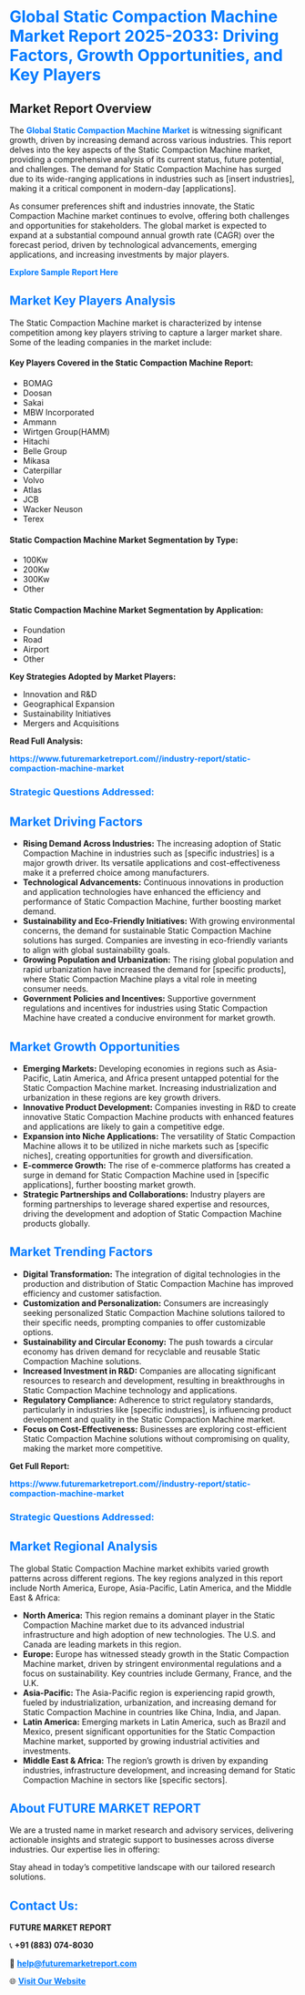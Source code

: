<h1 style="color: #007BFF;">Global Static Compaction Machine Market Report 2025-2033: Driving Factors, Growth Opportunities, and Key Players</h1>

<section id="overview">
<h2>Market Report Overview</h2>
<p>The <a href="https://www.futuremarketreport.com//industry-report/static-compaction-machine-market" style="color: #007BFF; text-decoration: none;"><strong>Global Static Compaction Machine Market</strong></a> is witnessing significant growth, driven by increasing demand across various industries. This report delves into the key aspects of the Static Compaction Machine market, providing a comprehensive analysis of its current status, future potential, and challenges. The demand for Static Compaction Machine has surged due to its wide-ranging applications in industries such as [insert industries], making it a critical component in modern-day [applications].</p>
<p>As consumer preferences shift and industries innovate, the Static Compaction Machine market continues to evolve, offering both challenges and opportunities for stakeholders. The global market is expected to expand at a substantial compound annual growth rate (CAGR) over the forecast period, driven by technological advancements, emerging applications, and increasing investments by major players.</p>
</section>

<section id="overview">
<p><a href="https://www.futuremarketreport.com//request-sample/reportId=89956" style="color: #007BFF; text-decoration: none;"><strong>Explore Sample Report Here</strong></a></p>
</section>

<section id="key-players">
<h2 style="color: #007BFF;">Market Key Players Analysis</h2>
<p>The Static Compaction Machine market is characterized by intense competition among key players striving to capture a larger market share. Some of the leading companies in the market include:</p>
<h4>Key Players Covered in the Static Compaction Machine Report:</h4>
<ul><li>BOMAG</li><li>Doosan</li><li>Sakai</li><li>MBW Incorporated</li><li>Ammann</li><li>Wirtgen Group(HAMM)</li><li>Hitachi</li><li>Belle Group</li><li>Mikasa</li><li>Caterpillar</li><li>Volvo</li><li>Atlas</li><li>JCB</li><li>Wacker Neuson</li><li>Terex</li></ul>
<h4>Static Compaction Machine Market Segmentation by Type:</h4>
<ul><li>100Kw</li><li>200Kw</li><li>300Kw</li><li>Other</li></ul>

<h4>Static Compaction Machine Market Segmentation by Application:</h4>
<ul><li>Foundation</li><li>Road</li><li>Airport</li><li>Other</li></ul>
<p><strong>Key Strategies Adopted by Market Players:</strong></p>
<ul>
<li>Innovation and R&D</li>
<li>Geographical Expansion</li>
<li>Sustainability Initiatives</li>
<li>Mergers and Acquisitions</li>
</ul>
</section>

<section>
<p><strong>Read Full Analysis: </strong></p><a href="https://www.futuremarketreport.com//industry-report/static-compaction-machine-market" style="color: #007BFF; text-decoration: none;"><strong>https://www.futuremarketreport.com//industry-report/static-compaction-machine-market</strong></a>
<h3 style="color: #007BFF;">Strategic Questions Addressed:</h3>
</section>

<section id="driving-factors">
<h2 style="color: #007BFF;">Market Driving Factors</h2>
<ul>
<li><strong>Rising Demand Across Industries:</strong> The increasing adoption of Static Compaction Machine in industries such as [specific industries] is a major growth driver. Its versatile applications and cost-effectiveness make it a preferred choice among manufacturers.</li>
<li><strong>Technological Advancements:</strong> Continuous innovations in production and application technologies have enhanced the efficiency and performance of Static Compaction Machine, further boosting market demand.</li>
<li><strong>Sustainability and Eco-Friendly Initiatives:</strong> With growing environmental concerns, the demand for sustainable Static Compaction Machine solutions has surged. Companies are investing in eco-friendly variants to align with global sustainability goals.</li>
<li><strong>Growing Population and Urbanization:</strong> The rising global population and rapid urbanization have increased the demand for [specific products], where Static Compaction Machine plays a vital role in meeting consumer needs.</li>
<li><strong>Government Policies and Incentives:</strong> Supportive government regulations and incentives for industries using Static Compaction Machine have created a conducive environment for market growth.</li>
</ul>
</section>

<section id="growth-opportunities">
<h2 style="color: #007BFF;">Market Growth Opportunities</h2>
<ul>
<li><strong>Emerging Markets:</strong> Developing economies in regions such as Asia-Pacific, Latin America, and Africa present untapped potential for the Static Compaction Machine market. Increasing industrialization and urbanization in these regions are key growth drivers.</li>
<li><strong>Innovative Product Development:</strong> Companies investing in R&D to create innovative Static Compaction Machine products with enhanced features and applications are likely to gain a competitive edge.</li>
<li><strong>Expansion into Niche Applications:</strong> The versatility of Static Compaction Machine allows it to be utilized in niche markets such as [specific niches], creating opportunities for growth and diversification.</li>
<li><strong>E-commerce Growth:</strong> The rise of e-commerce platforms has created a surge in demand for Static Compaction Machine used in [specific applications], further boosting market growth.</li>
<li><strong>Strategic Partnerships and Collaborations:</strong> Industry players are forming partnerships to leverage shared expertise and resources, driving the development and adoption of Static Compaction Machine products globally.</li>
</ul>
</section>

<section id="trending-factors">
<h2 style="color: #007BFF;">Market Trending Factors</h2>
<ul>
<li><strong>Digital Transformation:</strong> The integration of digital technologies in the production and distribution of Static Compaction Machine has improved efficiency and customer satisfaction.</li>
<li><strong>Customization and Personalization:</strong> Consumers are increasingly seeking personalized Static Compaction Machine solutions tailored to their specific needs, prompting companies to offer customizable options.</li>
<li><strong>Sustainability and Circular Economy:</strong> The push towards a circular economy has driven demand for recyclable and reusable Static Compaction Machine solutions.</li>
<li><strong>Increased Investment in R&D:</strong> Companies are allocating significant resources to research and development, resulting in breakthroughs in Static Compaction Machine technology and applications.</li>
<li><strong>Regulatory Compliance:</strong> Adherence to strict regulatory standards, particularly in industries like [specific industries], is influencing product development and quality in the Static Compaction Machine market.</li>
<li><strong>Focus on Cost-Effectiveness:</strong> Businesses are exploring cost-efficient Static Compaction Machine solutions without compromising on quality, making the market more competitive.</li>
</ul>
</section>

<section>
<p><strong>Get Full Report: </strong></p><a href="https://www.futuremarketreport.com//industry-report/static-compaction-machine-market" style="color: #007BFF; text-decoration: none;"><strong>https://www.futuremarketreport.com//industry-report/static-compaction-machine-market</strong></a>
<h3 style="color: #007BFF;">Strategic Questions Addressed:</h3>
</section>


<section id="regional-analysis">
<h2 style="color: #007BFF;">Market Regional Analysis</h2>
<p>The global Static Compaction Machine market exhibits varied growth patterns across different regions. The key regions analyzed in this report include North America, Europe, Asia-Pacific, Latin America, and the Middle East & Africa:</p>
<ul>
<li><strong>North America:</strong> This region remains a dominant player in the Static Compaction Machine market due to its advanced industrial infrastructure and high adoption of new technologies. The U.S. and Canada are leading markets in this region.</li>
<li><strong>Europe:</strong> Europe has witnessed steady growth in the Static Compaction Machine market, driven by stringent environmental regulations and a focus on sustainability. Key countries include Germany, France, and the U.K.</li>
<li><strong>Asia-Pacific:</strong> The Asia-Pacific region is experiencing rapid growth, fueled by industrialization, urbanization, and increasing demand for Static Compaction Machine in countries like China, India, and Japan.</li>
<li><strong>Latin America:</strong> Emerging markets in Latin America, such as Brazil and Mexico, present significant opportunities for the Static Compaction Machine market, supported by growing industrial activities and investments.</li>
<li><strong>Middle East & Africa:</strong> The region’s growth is driven by expanding industries, infrastructure development, and increasing demand for Static Compaction Machine in sectors like [specific sectors].</li>
</ul>
</section>

<footer>
<h2 style="color: #007BFF;">About FUTURE MARKET REPORT</h2>
<p>We are a trusted name in market research and advisory services, delivering actionable insights and strategic support to businesses across diverse industries. Our expertise lies in offering:</p>

<p>Stay ahead in today’s competitive landscape with our tailored research solutions.</p>

<h2 style="color: #007BFF;">Contact Us:</h2>
<p><strong>FUTURE MARKET REPORT</strong></p>
<p>📞 <strong>+91 (883) 074-8030</strong></p>
<p>📧 <strong><a href="mailto:help@futuremarketreport.com" style="color: #007BFF;">help@futuremarketreport.com</a></strong></p>
<p>🌐 <strong><a href="https://www.futuremarketreport.com/" style="color: #007BFF;">Visit Our Website</a></strong></p>
</footer>